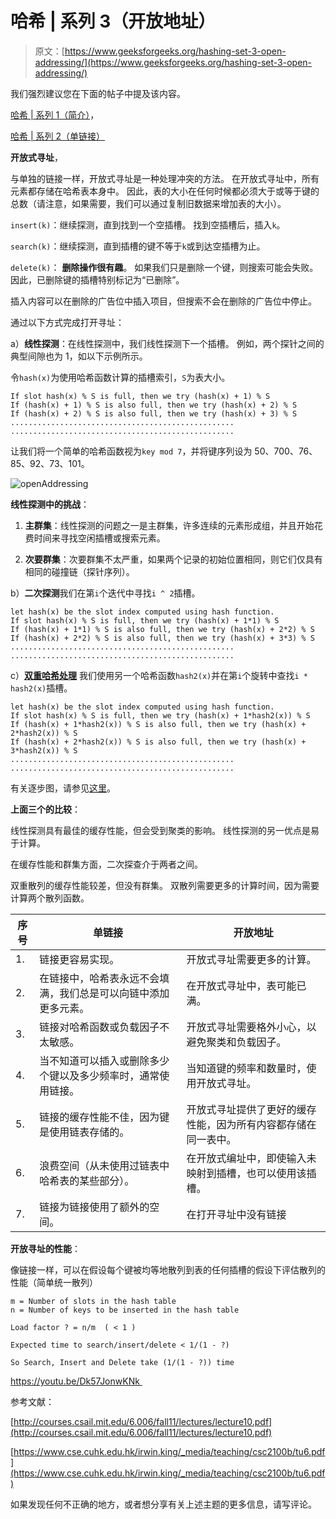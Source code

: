 # 哈希 | 系列 3（开放地址）

> 原文：[https://www.geeksforgeeks.org/hashing-set-3-open-addressing/](https://www.geeksforgeeks.org/hashing-set-3-open-addressing/)

我们强烈建议您在下面的帖子中提及该内容。

[哈希 | 系列 1（简介）](http://quiz.geeksforgeeks.org/hashing-set-1-introduction/)，

[哈希 | 系列 2（单链接）](http://quiz.geeksforgeeks.org/hashing-set-2-separate-chaining/)

**开放式寻址**，

与单独的链接一样，开放式寻址是一种处理冲突的方法。 在开放式寻址中，所有元素都存储在哈希表本身中。 因此，表的大小在任何时候都必须大于或等于键的总数（请注意，如果需要，我们可以通过复制旧数据来增加表的大小）。

`insert(k)`：继续探测，直到找到一个空插槽。 找到空插槽后，插入`k`。

`search(k)`：继续探测，直到插槽的键不等于`k`或到达空插槽为止。

`delete(k)`： **删除操作很有趣**。 如果我们只是删除一个键，则搜索可能会失败。 因此，已删除键的插槽特别标记为“已删除”。

插入内容可以在删除的广告位中插入项目，但搜索不会在删除的广告位中停止。

通过以下方式完成打开寻址：

a）**线性探测**：在线性探测中，我们线性探测下一个插槽。 例如，两个探针之间的典型间隙也为 1，如以下示例所示。

令`hash(x)`为使用哈希函数计算的插槽索引，`S`为表大小。

```
If slot hash(x) % S is full, then we try (hash(x) + 1) % S
If (hash(x) + 1) % S is also full, then we try (hash(x) + 2) % S
If (hash(x) + 2) % S is also full, then we try (hash(x) + 3) % S 
..................................................
..................................................

```

让我们将一个简单的哈希函数视为`key mod 7`，并将键序列设为 50、700、76、85、92、73、101。

![openAddressing](https://media.geeksforgeeks.org/wp-content/cdn-uploads/gq/2015/08/openAddressing1.png)

**线性探测中的挑战**：

1.  **主群集**：线性探测的问题之一是主群集，许多连续的元素形成组，并且开始花费时间来寻找空闲插槽或搜索元素。

2.  **次要群集**：次要群集不太严重，如果两个记录的初始位置相同，则它们仅具有相同的碰撞链（探针序列）。

b）**二次探测**我们在第`i`个迭代中寻找`i ^ 2`插槽。

```
let hash(x) be the slot index computed using hash function.  
If slot hash(x) % S is full, then we try (hash(x) + 1*1) % S
If (hash(x) + 1*1) % S is also full, then we try (hash(x) + 2*2) % S
If (hash(x) + 2*2) % S is also full, then we try (hash(x) + 3*3) % S
..................................................
..................................................

```

c）[**双重哈希处理**](https://www.geeksforgeeks.org/double-hashing/) 我们使用另一个哈希函数`hash2(x)`并在第`i`个旋转中查找`i * hash2(x)`插槽。

```
let hash(x) be the slot index computed using hash function.  
If slot hash(x) % S is full, then we try (hash(x) + 1*hash2(x)) % S
If (hash(x) + 1*hash2(x)) % S is also full, then we try (hash(x) + 2*hash2(x)) % S
If (hash(x) + 2*hash2(x)) % S is also full, then we try (hash(x) + 3*hash2(x)) % S
..................................................
..................................................

```

有关逐步图，请参见[这里](https://www.cse.cuhk.edu.hk/irwin.king/_media/teaching/csc2100b/tu6.pdf)。

**上面三个的比较**：

线性探测具有最佳的缓存性能，但会受到聚类的影响。 线性探测的另一优点是易于计算。

在缓存性能和群集方面，二次探查介于两者之间。

双重散列的缓存性能较差，但没有群集。 双散列需要更多的计算时间，因为需要计算两个散列函数。

| 序号 | **单链接** | **开放地址** |
| --- | --- | --- |
| 1. | 链接更容易实现。 | 开放式寻址需要更多的计算。 |
| 2. | 在链接中，哈希表永远不会填满，我们总是可以向链中添加更多元素。 | 在开放式寻址中，表可能已满。 |
| 3. | 链接对哈希函数或负载因子不太敏感。 | 开放式寻址需要格外小心，以避免聚类和负载因子。 |
| 4. | 当不知道可以插入或删除多少个键以及多少频率时，通常使用链接。 | 当知道键的频率和数量时，使用开放式寻址。 |
| 5. | 链接的缓存性能不佳，因为键是使用链表存储的。 | 开放式寻址提供了更好的缓存性能，因为所有内容都存储在同一表中。 |
| 6. | 浪费空间（从未使用过链表中哈希表的某些部分）。 | 在开放式编址中，即使输入未映射到插槽，也可以使用该插槽。 |
| 7. | 链接为链接使用了额外的空间。 | 在打开寻址中没有链接 |

**开放寻址的性能**：

像链接一样，可以在假设每个键被均等地散列到表的任何插槽的假设下评估散列的性能（简单统一散列）

```
m = Number of slots in the hash table
n = Number of keys to be inserted in the hash table

Load factor ? = n/m  ( < 1 )

Expected time to search/insert/delete < 1/(1 - ?) 

So Search, Insert and Delete take (1/(1 - ?)) time

```

https://youtu.be/Dk57JonwKNk 

参考文献：

[http://courses.csail.mit.edu/6.006/fall11/lectures/lecture10.pdf](http://courses.csail.mit.edu/6.006/fall11/lectures/lecture10.pdf)

[https://www.cse.cuhk.edu.hk/irwin.king/_media/teaching/csc2100b/tu6.pdf](https://www.cse.cuhk.edu.hk/irwin.king/_media/teaching/csc2100b/tu6.pdf)

如果发现任何不正确的地方，或者想分享有关上述主题的更多信息，请写评论。

